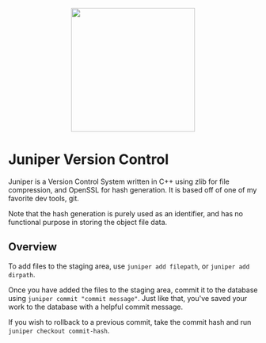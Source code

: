 <p align="center"><img src="img/juniper_logo.png" width=250, height=250></p>

# Juniper Version Control

Juniper is a Version Control System written in C++ using zlib for file compression, and OpenSSL for hash generation. It is based off of one of my favorite dev tools, git.

Note that the hash generation is purely used as an identifier, and has no functional purpose in storing the object file data.

## Overview

To add files to the staging area, use `juniper add filepath`, or `juniper add dirpath`.

Once you have added the files to the staging area, commit it to the database using `juniper commit "commit message"`. Just like that, you've saved your work to the database with a helpful commit message.

If you wish to rollback to a previous commit, take the commit hash and run `juniper checkout commit-hash`.

